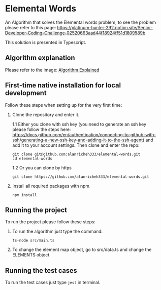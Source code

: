# Elemental Words

An Algorithm that solves the Elemental words problem, to see the problem please refer to this page: https://platinum-hunter-292.notion.site/Senior-Developer-Coding-Challenge-02520663aad44f18924ff51d1809589b

This solution is presented in Typescript.

## Algorithm explanation
Please refer to the image: [Algorithm Explained](ElementalWordsAlgo.jpeg)

## First-time native installation for local development
Follow these steps when setting up for the very first time:

1. Clone the repository and enter it.

	1.1 Either you clone with ssh key (you need to generate an ssh key please follow the steps here: https://docs.github.com/en/authentication/connecting-to-github-with-ssh/generating-a-new-ssh-key-and-adding-it-to-the-ssh-agent)
	and add it to your account settings. Then clone and enter the repo:

    ```
    git clone git@github.com:alanricheh333/elemental-words.git
    cd elemental-words
    ```
	1.2 Or you can clone by https
    ```
    git clone https://github.com/alanricheh333/elemental-words.git
    ```

2. Install all required packages with npm.

    ```
    npm install
    ```


## Running the project
To run the project please follow these steps:

1. To run the algorithm just type the command:

    ```
    ts-node src/main.ts
    ```


2. To change the element map object, go to src/data.ts and change the ELEMENTS object.


## Running the test cases
To run the test cases just type `jest` in terminal.
